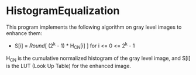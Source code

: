 # HistogramEqualization
This program implements the following algorithm on gray level images to enhance them:
- S[i] = *Round*[ (2<sup>k</sup> - 1) * H<sub>CN</sub>[i] ] for i <= 0 <= 2<sup>k</sup> - 1

H<sub>CN</sub> is the cumulative normalized histogram of the gray level image, and S[i] is the LUT (Look Up Table) for the enhanced image.
